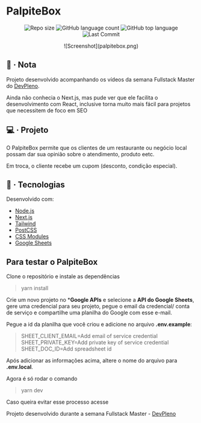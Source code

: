 # PalpiteBox

<p align="center">
  <img alt="Repo size" src="https://img.shields.io/github/repo-size/dan-liberato/palpitebox.svg" />
  <img alt="GitHub language count" src="https://img.shields.io/github/languages/count/dan-liberato/palpitebox.svg">
  <img alt="GitHub top language" src="https://img.shields.io/github/languages/top/dan-liberato/palpitebox.svg">
  <img src="https://img.shields.io/github/last-commit/dan-liberato/palpitebox" alt="Last Commit"/>
</p>

<p align="center">![Screenshot](palpitebox.png)</p>

## :bookmark_tabs: &middot; Nota

Projeto desenvolvido acompanhando os vídeos da semana Fullstack Master do
[DevPleno](https://devpleno.com/).

Ainda não conhecia o Next.js, mas pude ver que ele facilita o desenvolvimento com
React, inclusive torna muito mais fácil para projetos que necessitem de foco em
SEO

## :computer: &middot; Projeto

O PalpiteBox permite que os clientes de um restaurante ou negócio local possam
dar sua opinião sobre o atendimento, produto eetc.

Em troca, o cliente recebe um cupom (desconto, condição especial).

## :rocket: &middot; Tecnologias

Desenvolvido com:

- [Node.js](https://nodejs.org/en/)
- [Next.js](https://nextjs.org/)
- [Tailwind](http://tailwindcss.com/)
- [PostCSS](https://postcss.org/)
- [CSS Modules](https://github.com/css-modules/css-modules)
- [Google Sheets](https://www.google.com/sheets/about/)

## Para testar o PalpiteBox

Clone o repositório e instale as dependências
>yarn install

Crie um novo projeto no ***Google APIs** e selecione
a **API do Google Sheets**, gere uma credencial
para seu projeto, pegue o email da credencial/
conta de serviço e compartilhe uma planilha do
Google com esse e-mail.

Pegue a id da planilha que você criou e
adicione no arquivo **.env.example**:

> SHEET_CLIENT_EMAIL=Add email of service credential
> SHEET_PRIVATE_KEY=Add private key of service credential
> SHEET_DOC_ID=Add spreadsheet id

Após adicionar as informações acima, altere o
nome do arquivo para **.env.local**.

Agora é só rodar o comando
> yarn dev

Caso queira evitar esse processo acesse
>

Projeto desenvolvido durante a semana Fullstack
Master - [DevPleno](https://devpleno.com/)
